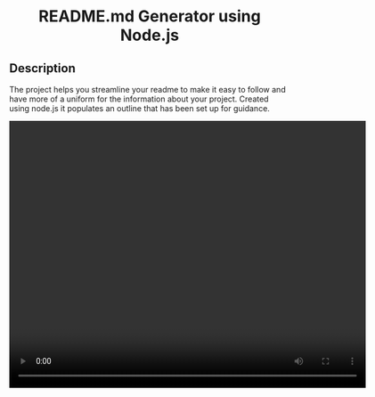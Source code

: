 
  <h1 align="center">README.md Generator using Node.js</h1>


  ## Description
  The project helps you streamline your readme to make it easy to follow and have more of a uniform for the information about your project. Created using node.js it  populates an outline that has been set up for guidance.
  
  <video src="readmevideo.webm" width="640" height="480">



  ## Table Of Contents
    - [Description](#discriptionOfProject)
    - [Installation](#instalationOfProject)
    - [Usage](#usageOfProject)
    - [License](#licenseOfProject)
    - [Test](#testOfProject)
    - [Issues](#issuesOfProject)
    - [Contributors](#contributorsOfProject)


<img src="WorkingNode.js.png" alt="working node.js">


  ## Installation
  undefined

  ## Usage
  We can use this to make sure that we are creating easily read README.md.

  ## License
  MIT

  This application is covered by the MIT license.

  ## Test
  No test were included.

  ## Issues
  N/A

  ## Contributors
  Just myself, Michael Griffith.


  # Github
  GriffMike167

  # Email
  griffithcmichael@gmail.com



